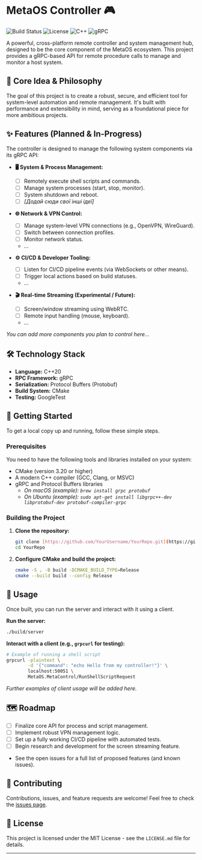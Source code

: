 # MetaOS Controller 🎮

![Build Status](https://img.shields.io/github/actions/workflow/status/YourUsername/YourRepo/your-workflow-file.yml?branch=main)
![License](https://img.shields.io/badge/license-MIT-blue.svg)
![C++](https://img.shields.io/badge/C++-20-blue.svg)
![gRPC](https://img.shields.io/badge/gRPC-v1.x-brightgreen.svg)

A powerful, cross-platform remote controller and system management hub, designed to be the core component of the MetaOS ecosystem. This project provides a gRPC-based API for remote procedure calls to manage and monitor a host system.

## 🌟 Core Idea & Philosophy

The goal of this project is to create a robust, secure, and efficient tool for system-level automation and remote management. It's built with performance and extensibility in mind, serving as a foundational piece for more ambitious projects.

## ✨ Features (Planned & In-Progress)

The controller is designed to manage the following system components via its gRPC API:

* **🖥️ System & Process Management:**
    * [ ] Remotely execute shell scripts and commands.
    * [ ] Manage system processes (start, stop, monitor).
    * [ ] System shutdown and reboot.
    * [ ] *[Додай сюди свої інші ідеї]*

* **🌐 Network & VPN Control:**
    * [ ] Manage system-level VPN connections (e.g., OpenVPN, WireGuard).
    * [ ] Switch between connection profiles.
    * [ ] Monitor network status.
    * *...*

* **⚙️ CI/CD & Developer Tooling:**
    * [ ] Listen for CI/CD pipeline events (via WebSockets or other means).
    * [ ] Trigger local actions based on build statuses.
    * *...*

* **🎬 Real-time Streaming (Experimental / Future):**
    * [ ] Screen/window streaming using WebRTC.
    * [ ] Remote input handling (mouse, keyboard).
    * *...*

*You can add more components you plan to control here...*

## 🛠️ Technology Stack

* **Language:** C++20
* **RPC Framework:** gRPC
* **Serialization:** Protocol Buffers (Protobuf)
* **Build System:** CMake
* **Testing:** GoogleTest

## 🚀 Getting Started

To get a local copy up and running, follow these simple steps.

### Prerequisites

You need to have the following tools and libraries installed on your system:
* CMake (version 3.20 or higher)
* A modern C++ compiler (GCC, Clang, or MSVC)
* gRPC and Protocol Buffers libraries
    * *On macOS (example): `brew install grpc protobuf`*
    * *On Ubuntu (example): `sudo apt-get install libgrpc++-dev libprotobuf-dev protobuf-compiler-grpc`*

### Building the Project

1.  **Clone the repository:**
    ```sh
    git clone [https://github.com/YourUsername/YourRepo.git](https://github.com/YourUsername/YourRepo.git)
    cd YourRepo
    ```

2.  **Configure CMake and build the project:**
    ```sh
    cmake -S . -B build -DCMAKE_BUILD_TYPE=Release
    cmake --build build --config Release
    ```

## 🏃 Usage

Once built, you can run the server and interact with it using a client.

**Run the server:**
```sh
./build/server
```

**Interact with a client (e.g., `grpcurl` for testing):**
```sh
# Example of running a shell script
grpcurl -plaintext \
        -d '{"command": "echo Hello from my controller!"}' \
        localhost:50051 \
        MetaOS.MetaControl/RunShellScriptRequest
```
*Further examples of client usage will be added here.*

## 🗺️ Roadmap

* [ ] Finalize core API for process and script management.
* [ ] Implement robust VPN management logic.
* [ ] Set up a fully working CI/CD pipeline with automated tests.
* [ ] Begin research and development for the screen streaming feature.
* See the open issues for a full list of proposed features (and known issues).

## 🤝 Contributing

Contributions, issues, and feature requests are welcome! Feel free to check the [issues page](https://github.com/YourUsername/YourRepo/issues).

## 📄 License

This project is licensed under the MIT License - see the `LICENSE.md` file for details.

---
